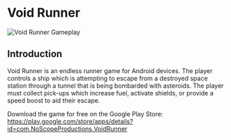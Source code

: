Void Runner
===========
 ![Void Runner Gameplay](https://lh3.googleusercontent.com/DVFige35jz7_oXmbegt7arNO_-NL78jolGM3OCjbdUyHqPPjfYn97IVuiE4uaE_RnRg=h900-rw)

Introduction
------------
Void Runner is an endless runner game for Android devices. The player controls a ship which is attempting to escape from a destroyed space station through a tunnel that is being bombarded with asteroids. The player must collect pick-ups which increase fuel, activate shields, or provide a speed boost to aid their escape.

Download the game for free on the Google Play Store:
https://play.google.com/store/apps/details?id=com.NoScopeProductions.VoidRunner
